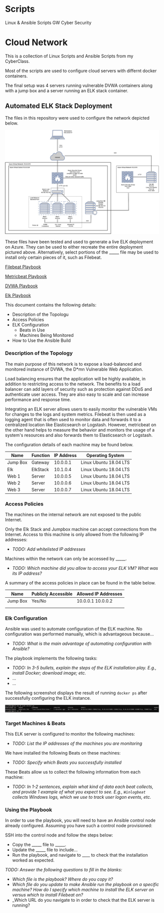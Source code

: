 # Scripts
Linux &amp; Ansible Scripts GW Cyber Security
# Cloud Network
This is a collection of Linux Scripts and Ansible Scripts from my CyberClass.

Most of the scripts are used to configure cloud servers with differnt docker containers.

The final setup was 4 servers running vulnerable DVWA containers along with a jump box and a server running an ELK stack container.

## Automated ELK Stack Deployment

The files in this repository were used to configure the network depicted below.

![](https://github.com/pdanny90/p_dan/blob/main/diagrams/Diagram.jpg)

These files have been tested and used to generate a live ELK deployment on Azure. They can be used to either recreate the entire deployment pictured above. Alternatively, select portions of the _____ file may be used to install only certain pieces of it, such as Filebeat.

[Filebeat Playbook](https://github.com/pdanny90/p_dan/blob/main/ansible/roles/filebeat-playbook.yml)

[Metricbeat Playbook](https://github.com/pdanny90/p_dan/blob/main/ansible/roles/metricbeat-playbook.yml)

[DVWA Playbook](https://github.com/pdanny90/p_dan/blob/main/ansible/pentest.yml)

[Elk Playbook](https://github.com/pdanny90/p_dan/blob/main/ansible/install-elk.yml)

This document contains the following details:
- Description of the Topologu
- Access Policies
- ELK Configuration
  - Beats in Use
  - Machines Being Monitored
- How to Use the Ansible Build


### Description of the Topology

The main purpose of this network is to expose a load-balanced and monitored instance of DVWA, the D*mn Vulnerable Web Application.

Load balancing ensures that the application will be highly available, in addition to restricting access to the network.
The benefits to a load balancer can add layers of security such as protection against DDoS and authenticate user access. They are also easy to scale and can increase performance and response time.

Integrating an ELK server allows users to easily monitor the vulnerable VMs for changes to the logs and system metrics.
Filebeat is then used as a logging agent that is often used to monitor data and forwards it to a centralized location like Elasticsearch or Logstash. However, metricbeat on the other hand helps to measure the behavior and monitors the usage of a system's resources and also forwards them to Elasticsearch or Logstash.

The configuration details of each machine may be found below.

| Name     | Function | IP Address | Operating System |
|----------|----------|------------|------------------|
| Jump Box | Gateway  | 10.0.0.1   | Linux  Ubuntu 18.04 LTS |
| Elk      | ElkStack | 10.1.0.4   | Linux  Ubuntu 18.04 LTS |
| Web 1    | Server   | 10.0.0.5   | Linux  Ubuntu 18.04 LTS |
| Web 2    | Server   | 10.0.0.6   | Linux  Ubuntu 18.04 LTS |
| Web 3    | Server   | 10.0.0.7   | Linux  Ubuntu 18.04 LTS |

### Access Policies

The machines on the internal network are not exposed to the public Internet. 

Only the Elk Stack and Jumpbox machine can accept connections from the Internet. Access to this machine is only allowed from the following IP addresses:
- _TODO: Add whitelisted IP addresses_

Machines within the network can only be accessed by _____.
- _TODO: Which machine did you allow to access your ELK VM? What was its IP address?_

A summary of the access policies in place can be found in the table below.

| Name     | Publicly Accessible | Allowed IP Addresses |
|----------|---------------------|----------------------|
| Jump Box | Yes/No              | 10.0.0.1 10.0.0.2    |
|          |                     |                      |
|          |                     |                      |

### Elk Configuration

Ansible was used to automate configuration of the ELK machine. No configuration was performed manually, which is advantageous because...
- _TODO: What is the main advantage of automating configuration with Ansible?_

The playbook implements the following tasks:
- _TODO: In 3-5 bullets, explain the steps of the ELK installation play. E.g., install Docker; download image; etc._
- ...
- ...

The following screenshot displays the result of running `docker ps` after successfully configuring the ELK instance.

![](https://github.com/pdanny90/p_dan/blob/main/elk_images/elk.png)

### Target Machines & Beats
This ELK server is configured to monitor the following machines:
- _TODO: List the IP addresses of the machines you are monitoring_

We have installed the following Beats on these machines:
- _TODO: Specify which Beats you successfully installed_

These Beats allow us to collect the following information from each machine:
- _TODO: In 1-2 sentences, explain what kind of data each beat collects, and provide 1 example of what you expect to see. E.g., `Winlogbeat` collects Windows logs, which we use to track user logon events, etc._

### Using the Playbook
In order to use the playbook, you will need to have an Ansible control node already configured. Assuming you have such a control node provisioned: 

SSH into the control node and follow the steps below:
- Copy the _____ file to _____.
- Update the _____ file to include...
- Run the playbook, and navigate to ____ to check that the installation worked as expected.

_TODO: Answer the following questions to fill in the blanks:_
- _Which file is the playbook? Where do you copy it?_
- _Which file do you update to make Ansible run the playbook on a specific machine? How do I specify which machine to install the ELK server on versus which to install Filebeat on?_
- _Which URL do you navigate to in order to check that the ELK server is running?
